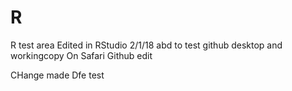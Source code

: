# R
R test area
Edited in RStudio 2/1/18 abd to test github desktop and workingcopy
On Safari Github edit

CHange made Dfe test